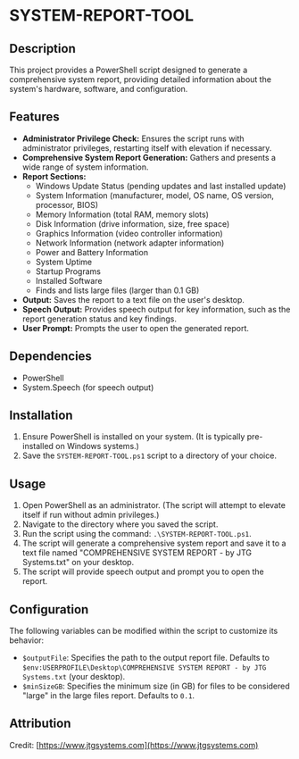 # SYSTEM-REPORT-TOOL

## Description

This project provides a PowerShell script designed to generate a comprehensive
system report, providing detailed information about the system's hardware,
software, and configuration.

## Features

- **Administrator Privilege Check:** Ensures the script runs with administrator
  privileges, restarting itself with elevation if necessary.
- **Comprehensive System Report Generation:** Gathers and presents a wide range
  of system information.
- **Report Sections:**
  - Windows Update Status (pending updates and last installed update)
  - System Information (manufacturer, model, OS name, OS version, processor,
    BIOS)
  - Memory Information (total RAM, memory slots)
  - Disk Information (drive information, size, free space)
  - Graphics Information (video controller information)
  - Network Information (network adapter information)
  - Power and Battery Information
  - System Uptime
  - Startup Programs
  - Installed Software
  - Finds and lists large files (larger than 0.1 GB)
- **Output:** Saves the report to a text file on the user's desktop.
- **Speech Output:** Provides speech output for key information, such as the
  report generation status and key findings.
- **User Prompt:** Prompts the user to open the generated report.

## Dependencies

- PowerShell
- System.Speech (for speech output)

## Installation

1.  Ensure PowerShell is installed on your system. (It is typically
    pre-installed on Windows systems.)
2.  Save the `SYSTEM-REPORT-TOOL.ps1` script to a directory of your choice.

## Usage

1.  Open PowerShell as an administrator. (The script will attempt to elevate
    itself if run without admin privileges.)
2.  Navigate to the directory where you saved the script.
3.  Run the script using the command: `.\SYSTEM-REPORT-TOOL.ps1`.
4.  The script will generate a comprehensive system report and save it to a text
    file named "COMPREHENSIVE SYSTEM REPORT - by JTG Systems.txt" on your
    desktop.
5.  The script will provide speech output and prompt you to open the report.

## Configuration

The following variables can be modified within the script to customize its
behavior:

- `$outputFile`: Specifies the path to the output report file. Defaults to
  `$env:USERPROFILE\Desktop\COMPREHENSIVE SYSTEM REPORT - by JTG Systems.txt`
  (your desktop).
- `$minSizeGB`: Specifies the minimum size (in GB) for files to be considered
  "large" in the large files report. Defaults to `0.1`.

## Attribution

Credit: [https://www.jtgsystems.com](https://www.jtgsystems.com)
